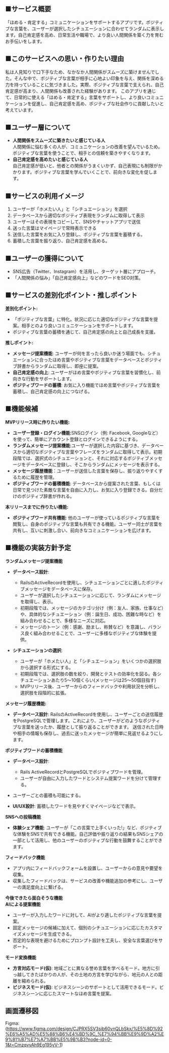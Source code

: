 ## ■サービス概要
「ほめる・肯定する」コミュニケーションをサポートするアプリです。ポジティブな言葉を、ユーザーが選択したシチュエーションに合わせてランダムに表示します。自己肯定感を高め、日常生活や職場で、より良い人間関係を築く力を育むお手伝いをします。

## ■このサービスへの思い・作りたい理由
私は人見知りで口下手なため、なかなか人間関係がスムーズに築けませんでした。そんな中で、ポジティブな言葉が相手に心地よい印象を与え、関係を深める力を持っていることに気づきました。実際、ポジティブな言葉で支えられ、自己肯定感が高まり、人間関係も改善された経験があります。
このアプリを通じて、日常的に使える「ほめる・肯定する」言葉をサポートし、より良いコミュニケーションを促進し、自己肯定感を高め、ポジティブな社会作りに貢献したいと考えています。

## ■ユーザー層について
- **人間関係をスムーズに築きたいと感じている人**  
  人間関係に悩む多くの人が、コミュニケーションの改善を望んでいるため。ポジティブな言葉を使うことで、相手との信頼を築きやすくなります。
-  **自己肯定感を高めたいと感じている人**  
  自己肯定感が低いと、他者との関係がうまくいかず、自己表現にも制限がかかります。ポジティブな言葉を学んでいくことで、前向きな変化を促します。

## ■サービスの利用イメージ
1. ユーザーが「ホメたい人」と「シチュエーション」を選択
2. データベースから適切なポジティブ表現をランダムに取得して表示
3. ユーザーはその表現をコピーして、SNSやチャットアプリで送信
4. 送った言葉はマイページで常時表示できる
5. 送信した言葉をお気に入り登録し、ポジティブな言葉を蓄積する。
6. 蓄積した言葉を振り返り、自己肯定感を高める。

## ■ユーザーの獲得について
- SNS広告（Twitter、Instagram）を活用し、ターゲット層にアプローチ。  
- 「人間関係の悩み」「自己肯定感向上」などのワードをSEO対策。  

## ■サービスの差別化ポイント・推しポイント
**差別化ポイント:**
- 「ポジティブな言葉」に特化。状況に応じた適切なポジティブな言葉を提案。相手とのより良いコミュニケーションをサポートします。
- ポジティブな言葉の蓄積を通じて、自己肯定感の向上と自己成長を支援。

**推しポイント:**
- **メッセージ提案機能**: ユーザーが何を言ったら良いか迷う場面でも、シチュエーションに合ったほめ言葉やポジティブな言葉をデータベースとポジティブ辞書からランダムに取得し、即座に提案。
- **自己肯定感の向上**: ユーザーがほめ言葉やポジティブな言葉を習慣化し、前向きな行動をサポートします。
- **ポジティブワードの蓄積**: お気に入り機能でほめ言葉やポジティブな言葉を蓄積し、自己肯定感の向上につなげる。

## ■機能候補
**MVPリリース時に作りたい機能:**
- **ユーザー登録・ログイン機能**:SNSログイン（例: Facebook, Googleなど）を使って、簡単にアカウント登録とログインできるようにする。
- **ランダムメッセージ提案機能**:ユーザーが選択した内容に基づき、データベースから適切なポジティブな言葉やフレーズをランダムに取得して表示。初期段階では、選択式のシチュエーションと、それに対応するポジティブメッセージをデータベースに登録し、そこからランダムにメッセージを表示する。
- **メッセージ履歴機能**：ユーザーが送信した言葉を保存し、振り返りやすくするために履歴を管理。
- **ポジティブワードの蓄積機能**: データベースから提案された言葉、もしくは日常で見つけた素敵な言葉を自由に入力し、お気に入り登録できる。自分だけのポジティブ辞書が作れる。

**本リリースまでに作りたい機能:**
- **ポジティブワード共有機能**: 他のユーザーが使っているポジティブな言葉を閲覧し、自身のポジティブな言葉も共有できる機能。ユーザー同士が言葉を共有し、互いに刺激し合い、前向きなコミュニケーションを広げます。

## ■機能の実装方針予定
**ランダムメッセージ提案機能**
- **データベース設計**:
  - RailsのActiveRecordを使用し、シチュエーションごとに適したポジティブメッセージをデータベースに保存。
  - ユーザーが選択したシチュエーションに応じて、ランダムにメッセージを取得し、表示。
  - 初期段階では、メッセージのカテゴリ分け（例：友人、家族、仕事など）や、具体的なシチュエーション（例：誕生日、成功、困難な時など）を組み合わせることで、多様なニーズに対応。
  - メッセージのトーン（例：感謝、励まし、称賛など）を意識し、バランス良く組み合わせることで、ユーザーに多様なポジティブな体験を提供。

- **シチュエーションの選択**:
  - ユーザーが「ホメたい人」と「シチュエーション」をいくつかの選択肢から選択する形式にする。
  - 初期段階では、選択肢の数を絞り、開発とテストの効率化を図る。各シチュエーションあたり5～10個くらい(メッセージは25～50個目指す)
  - MVPリリース後、ユーザーからのフィードバックや利用状況を分析し、選択肢を段階的に拡張。

**メッセージ履歴機能:**
- **データベース設計**:
RailsのActiveRecordを使用し、ユーザーごとの送信履歴をPostgreSQLで管理します。これにより、ユーザーがどのようなポジティブな言葉を送ったか、履歴として振り返ることができます。
送信された日時や相手の情報も保存し、過去に送ったメッセージが簡単に見返せるようにします。

**ポジティブワードの蓄積機能**  
- **データベース設計**: 
  - Rails ActiveRecordとPostgreSQLでポジティブワードを管理。
  - ユーザーが自由に入力したワードとシステム提案ワードを分けて管理する。
 - ユーザーごとの蓄積も可能にする。

- **UI/UX設計**: 蓄積したワードを見やすくマイページなどで表示。

**SNSへの投稿機能**  
- **体験シェア機能**: ユーザーが「この言葉で上手くいった!」など、ポジティブな体験をSNSで共有できる機能。自己評価や振り返りの結果もSNSシェアの一部として活用し、他のユーザーのポジティブな行動を鼓舞することができます。

**フィードバック機能**  
  - アプリ内にフィードバックフォームを設置し、ユーザーからの意見や要望を収集。
  - 収集したフィードバックは、サービスの改善や機能追加の参考にし、ユーザーの満足度向上に繋げる。

**今後できたら面白そうな機能**  
**AIによる提案機能**
- ユーザーが入力したワードに対して、AIがより適したポジティブな言葉を提案。
- 固定メッセージの候補に加えて、個別のシチュエーションに応じたカスタマイズメッセージを生成できる。
- 否定的な表現を避けるためにプロンプト設計を工夫し、安全な言葉選びをサポート。

**モード変換機能**
- **方言対応モード(仮)**:
  地域ごとに異なる誉め言葉を学べるモード。地方に引っ越してきたばかりの人が、その土地の方言を学びながら、地元の人との距離を縮められる。
- **ビジネスモード(仮)**:
  ビジネスシーンのサポートとして活用できるモード。ビジネスシーンに応じたスマートなほめ言葉を提案。

## 画面遷移図  
Figma:(https://www.figma.com/design/CJPRX5SV3sib60vnQLbSkx/%E5%8D%92%E6%A5%AD%E5%88%B6%E4%BD%9C_%E7%94%BB%E9%9D%A2%E9%81%B7%E7%A7%BB%E5%9B%B3?node-id=0-1&t=CmzqvyAh9Eg195yV-1)